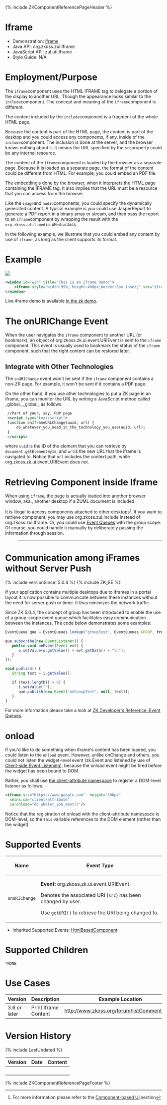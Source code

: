 {% include ZKComponentReferencePageHeader %}

# Iframe

- Demonstration: [Iframe](http://www.zkoss.org/zkdemo/composite/iframe)
- Java API: <javadoc>org.zkoss.zul.Iframe</javadoc>
- JavaScript API: <javadoc directory="jsdoc">zul.utl.Iframe</javadoc>
- Style Guide: N/A

# Employment/Purpose

The `iframe`component uses the HTML IFRAME tag to delegate a portion of
the display to another URL. Though the appearance looks similar to the
`include`component. The concept and meaning of the `iframe`component is
different.

The content included by the `include`component is a fragment of the
whole HTML page.

Because the content is part of the HTML page, the content is part of the
desktop and you could access any components, if any, inside of the
`include`component. The inclusion is done at the server, and the browser
knows nothing about it. It means the URL specified by the `src`property
could be any internal resource.

The content of the `iframe`component is loaded by the browser as a
separate page. Because it is loaded as a separate page, the format of
the content could be different from HTML. For example, you could embed
an PDF file.

The embeddingis done by the browser, when it interprets the HTML page
containing the IFRAME tag. It also implies that the URL must be a
resource that you can access from the browser.

Like the `image`and `audio`components, you could specify the dynamically
generated content. A typical example is you could use JasperReport to
generate a PDF report in a binary array or stream, and then pass the
report to an `iframe`component by wrapping the result with the
`org.zkoss.util.media.AMedia`class.

In the following example, we illustrate that you could embed any content
by use of `iframe`, as long as the client supports its format.

# Example

![](ZKComRef_Iframe.png)

``` xml
<window id="win" title="This is an Iframe Demo!">
    <iframe style="width:99%; height:400px;border:3px inset;" src="iframe-target-url-here" />
</window>
```

Live iframe demo is available [in the zk
demo](https://www.zkoss.org/zkdemo/composite/iframe).

# The onURIChange Event

When the user navigates the `iframe` component to another URL (or
bookmark), an object of
<javadoc>org.zkoss.zk.ui.event.URIEvent</javadoc> is sent to the
`iframe` component. This event is usually used to bookmark the status of
the `iframe` component, such that the right content can be restored
later.

## Integrate with Other Technologies

The `onURIChange` event won't be sent if the `iframe` component contains
a non-ZK page. For example, it won't be sent if it contains a PDF page.

On the other hand, if you use other technologies to put a ZK page in an
iframe, you can monitor the URL by writing a JavaScript method called
<javadoc directory="jsdoc" method="onIframeURLChange(_global_.String, _global_.String)">\_global\_.\_global\_</javadoc>
as follows.

``` xml
 //Part of your, say, PHP page
 <script type="text/script">
 function onIframeURLChange(uuid, url) {
     do_whatever_you_need_in_the_technology_you_use(uuid, url);
 }
 </script>
```

where `uuid` is the ID of the element that you can retrieve by
`document.getElementById`, and `url`is the new URL that the iframe is
navigated to. Notice that `url` includes the context path, while
<javadoc method="getURI()">org.zkoss.zk.ui.event.URIEvent</javadoc> does
*not*.

# Retrieving Component inside Iframe

When using `iframe`, the page is actually loaded into another browser
window, aka., another desktop if a ZUML document is included.

It is illegal to access components attached to other desktops[^1]. If
you want to retrieve component, you may use
<javadoc>org.zkoss.zul.Include</javadoc> instead of
<javadoc>org.zkoss.zul.Iframe</javadoc>. Or, you could use [Event
Queues](ZK_Developer's_Reference/Event_Handling/Event_Queues)
with the group scope. Of course, you could handle it manually by
deliberately passing the information through session.

> ------------------------------------------------------------------------
>
> <references/>

# Communication among iFrames without Server Push

{% include versionSince\| 5.0.4 %} {% include ZK_EE %}

If your application contains multiple desktops due to iframes in a
portal layout it is now possible to communicate between these instances
without the need for server push or timer. It thus minimizes the network
traffic.

Since ZK 5.0.4, the concept of group has been introduced to enable the
use of a group-scope event queue which facilitates easy communication
between the instances. The code below demonstrates some examples:

``` javascript
EventQueue que = EventQueues.lookup("groupTest", EventQueues.GROUP, true);

que.subscribe(new EventListener() {
   public void onEvent(Event evt) {
      o.setValue(o.getValue() + evt.getData() + "\n");
   }
});

void publish() {
   String text = i.getValue();

   if (text.length() > 0) {
      i.setValue("");
      que.publish(new Event("onGroupTest", null, text));
   }
}
```

For more information please take a look at [ZK Developer's Reference:
Event
Queues](ZK_Developer's_Reference/Event_Handling/Event_Queues).

# onload

If you'd like to do something when iframe's content has been loaded, you
could listen to the `onload` event. However, unlike onChange and others,
you could not listen the widget-level event
(<javadoc directory="jsdoc">zk.Event</javadoc> and listened by use of
[Client-side Event
Listening](ZK_Client-side_Reference/General_Control/Event_Listening)),
because the onload event might be fired before the widget has been bound
to DOM.

Rather, you shall use [the client-attribute
namespace](ZUML_Reference/ZUML/Namespaces/Client_Attribute)
to register a DOM-level listener as follows.

``` xml
<iframe src="https://www.google.com"  height="300px"
  xmlns:ca="client/attribute"
  ca:onload="do_whater_you_want()"/>
```

Notice that the registration of onload with the client-attribute
namespace is DOM-level, so the `this` variable references to the DOM
element (rather than the widget).

# Supported Events

<table>
<thead>
<tr class="header">
<th><center>
<p>Name</p>
</center></th>
<th><center>
<p>Event Type</p>
</center></th>
</tr>
</thead>
<tbody>
<tr class="odd">
<td><center>
<p><code>onURIChange</code></p>
</center></td>
<td><p><strong>Event:</strong>
<javadoc>org.zkoss.zk.ui.event.URIEvent</javadoc></p>
<p>Denotes the associated URI (<code>src</code>) has been changed by
user.</p>
<p>Use <code>getURI()</code> to retrieve the URI being changed
to.</p></td>
</tr>
</tbody>
</table>

- Inherited Supported Events: [
  HtmlBasedComponent](ZK_Component_Reference/Base_Components/HtmlBasedComponent#Supported_Events)

# Supported Children

`*NONE`

# Use Cases

| Version      | Description          | Example Location                                                                              |
|--------------|----------------------|-----------------------------------------------------------------------------------------------|
| 3.6 or later | Print Iframe Content | [<http://www.zkoss.org/forum/listComment/6599>](https://www.zkoss.org/forum/listComment/6599) |

# Version History

{% include LastUpdated %}

| Version | Date | Content |
|---------|------|---------|
|         |      |         |

{% include ZKComponentReferencePageFooter %}

[^1]: For more information please refer to the [Component-based
    UI](ZK_Developer's_Reference/UI_Composing/Component-based_UI)
    section
